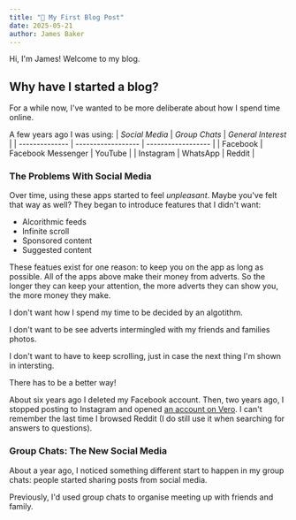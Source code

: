 ```yaml
---
title: "👋 My First Blog Post"
date: 2025-05-21
author: James Baker
---
```


Hi, I'm James! Welcome to my blog.

## Why have I started a blog?

For a while now, I've wanted to be more deliberate about how I spend time online. 

A few years ago I was using:
| _Social Media_ |   _Group Chats_    | _General Interest_ |
| -------------- | ------------------ | ------------------ |
| Facebook       | Facebook Messenger | YouTube            |
| Instagram      | WhatsApp           | Reddit             |

### The Problems With Social Media

Over time, using these apps started to feel _unpleasant_. Maybe you've felt that way as well?
They began to introduce features that I didn't want:

- Alcorithmic feeds
- Infinite scroll
- Sponsored content
- Suggested content

These featues exist for one reason: to keep you on the app as long as possible. All of the
apps above make their money from adverts. So the longer they can keep your attention, the
more adverts they can show you, the more money they make.

I don't want how I spend my time to be decided by an algotithm.

I don't want to be see adverts intermingled with my friends and families photos.

I don't want to have to keep scrolling, just in case the next thing I'm shown in intersting.

There has to be a better way!

About six years ago I deleted my Facebook account. Then, two years ago, I stopped posting to
Instagram and opened [an account on Vero](https://vero.co/rusticflare). I can't remember the
last time I browsed Reddit (I do still use it when searching for answers to questions).

### Group Chats: The New Social Media

About a year ago, I noticed something different start to happen in my group chats: people
started sharing posts from social media. 

Previously, I'd used group chats to organise meeting up with friends and family.
